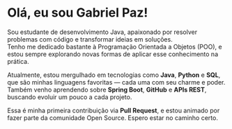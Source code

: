 # Olá, eu sou Gabriel Paz!

Sou estudante de desenvolvimento Java, apaixonado por resolver problemas com código e transformar ideias em soluções.  
Tenho me dedicado bastante à Programação Orientada a Objetos (POO), e estou sempre explorando novas formas de aplicar esse conhecimento na prática.

Atualmente, estou mergulhado em tecnologias como **Java**, **Python** e **SQL**, que são minhas linguagens favoritas — cada uma com seu charme e poder.  
Também venho aprendendo sobre **Spring Boot**, **GitHub** e **APIs REST**, buscando evoluir um pouco a cada projeto.

Essa é minha primeira contribuição via **Pull Request**, e estou animado por fazer parte da comunidade Open Source. Espero estar no caminho certo.
